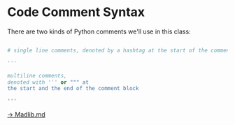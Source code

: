 # Code Comment Syntax

There are two kinds of Python comments we'll use in this class:

```python

# single line comments, denoted by a hashtag at the start of the comment

'''

multiline comments, 
denoted with ''' or """ at 
the start and the end of the comment block

'''
```

[-> Madlib.md](/variables-data-types-operations/03_madlib.md)
